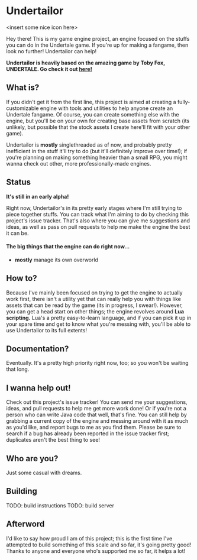 # Undertailor

\<insert some nice icon here>

Hey there! This is my game engine project, an engine focused on the stuffs you can do in the Undertale game. If you're up for making a fangame, then look no further! Undertailor can help!

**Undertailor is heavily based on the amazing game by Toby Fox, UNDERTALE. Go check it out [here!](http://store.steampowered.com/app/391540/)**

## What is?

If you didn't get it from the first line, this project is aimed at creating a fully-customizable engine with tools and utilities to help anyone create an Undertale fangame. Of course, you can create something else with the engine, but you'll be on your own for creating base assets from scratch (its unlikely, but possible that the stock assets I create here'll fit with your other game).

Undertailor is **mostly** singlethreaded as of now, and probably pretty inefficient in the stuff it'll try to do (but it'll definitely improve over time!); if you're planning on making something heavier than a small RPG, you might wanna check out other, more professionally-made engines.

## Status

**It's still in an early alpha!**

Right now, Undertailor's in its pretty early stages where I'm still trying to piece together stuffs. You can track what I'm aiming to do by checking this project's issue tracker. That's also where you can give me suggestions and ideas, as well as pass on pull requests to help me make the engine the best it can be.

#### The big things that the engine can do right now...
* **mostly** manage its own overworld

## How to?

Because I've mainly been focused on trying to get the engine to actually work first, there isn't a utility yet that can really help you with things like assets that can be read by the game (its in progress, I swear!). However, you can get a head start on other things; the engine revolves around **Lua scripting.** Lua's a pretty easy-to-learn language, and if you can pick it up in your spare time and get to know what you're messing with, you'll be able to use Undertailor to its full extents!

## Documentation?

Eventually. It's a pretty high priority right now, too; so you won't be waiting that long.

## I wanna help out!

Check out this project's issue tracker! You can send me your suggestions, ideas, and pull requests to help me get more work done! Or if you're not a person who can write Java code that well, that's fine. You can still help by grabbing a current copy of the engine and messing around with it as much as you'd like, and report bugs to me as you find them. Please be sure to search if a bug has already been reported in the issue tracker first; duplicates aren't the best thing to see!

## Who are you?

Just some casual with dreams.

## Building

TODO: build instructions
TODO: build server

## Afterword

I'd like to say how proud I am of this project; this is the first time I've attempted to build something of this scale and so far, it's going pretty good! Thanks to anyone and everyone who's supported me so far, it helps a lot!
